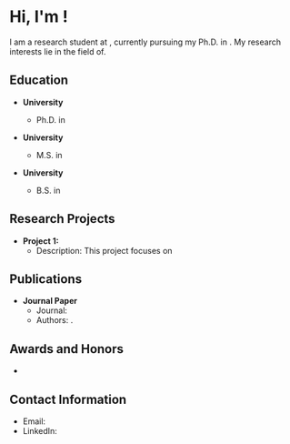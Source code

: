 # Hi, I'm  !

I am a research student at , currently pursuing my Ph.D. in . My research interests lie in the field of.  

## Education

- **University**
  - Ph.D. in 
  
- **University**
  - M.S. in 
- **University**
  - B.S. in 

## Research Projects

- **Project 1:**
  - Description: This project focuses on 

## Publications

- **Journal Paper**
  - Journal: 
  - Authors: .


## Awards and Honors

- 


## Contact Information

- Email: 
- LinkedIn: 

